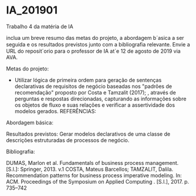 # IA_201901
Trabalho 4 da matéria de IA

inclua um breve resumo das metas do projeto, a abordagem b´asica a ser seguida e os resultados previstos junto com a bibliograﬁa relevante. Envie a URL do reposit´orio para o professor de IA at´e 12 de agosto de 2019 via AVA.

Metas do projeto:
- Utilizar lógica de primeira ordem para geração de sentenças declarativas de requisitos de negócio baseadas nos "padrões de recomendação" proposto por Costa e Tamzalit (2017);
, através de perguntas e respostas direcionadas, capturando as informações sobre os objetos de fluxo e suas relações e verificar a assertividade dos modelos gerados. REFERÊNCIAS: 


Abordagem básica:

Resultados previstos:
Gerar modelos declarativos de uma classe de descrições estruturadas de processos de negócio.

Bibliografia:

DUMAS, Marlon et al. Fundamentals of business process management. [S.l.]: Springer, 2013. v.1
COSTA, Mateus Barcellos; TAMZALIT, Dalila. Recommendation patterns for business process imperative modeling. In: ACM. Proceedings of the Symposium on Applied Computing . [S.l.], 2017. p. 735–742
